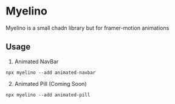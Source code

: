 # Myelino

Myelino is a small chadn library but for framer-motion animations

## Usage

1. Animated NavBar

```
npx myelino --add animated-navbar

```

2. Animated Pill (Coming Soon)

```
npx myelino --add animated-pill

```
